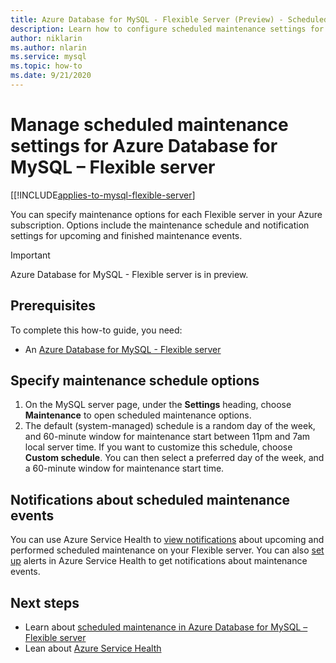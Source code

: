 ```yaml
---
title: Azure Database for MySQL - Flexible Server (Preview) - Scheduled maintenance - Azure portal
description: Learn how to configure scheduled maintenance settings for an Azure Database for MySQL - Flexible server from the Azure portal.
author: niklarin
ms.author: nlarin
ms.service: mysql
ms.topic: how-to
ms.date: 9/21/2020
---
```


# Manage scheduled maintenance settings for Azure Database for MySQL – Flexible server

[[!INCLUDE[applies-to-mysql-flexible-server](../includes/applies-to-mysql-flexible-server.md)]

You can specify maintenance options for each Flexible server in your Azure subscription. Options include the maintenance schedule and notification settings for upcoming and finished maintenance events.

> [!IMPORTANT]
> Azure Database for MySQL - Flexible server is in preview.

## Prerequisites

To complete this how-to guide, you need:

- An [Azure Database for MySQL - Flexible server](quickstart-create-server-portal.md)
 
## Specify maintenance schedule options
 
1. On the MySQL server page, under the **Settings** heading, choose **Maintenance** to open scheduled maintenance options.
2. The default (system-managed) schedule is a random day of the week, and 60-minute window for maintenance start between 11pm and 7am local server time. If you want to customize this schedule, choose **Custom schedule**. You can then select a preferred day of the week, and a 60-minute window for maintenance start time.
 
## Notifications about scheduled maintenance events
 
You can use Azure Service Health to [view notifications](../../service-health/service-notifications.md) about upcoming and performed scheduled maintenance on your Flexible server. You can also [set up](../../service-health/resource-health-alert-monitor-guide.md) alerts in Azure Service Health to get notifications about maintenance events.
 
## Next steps  
 
* Learn about [scheduled maintenance in Azure Database for MySQL – Flexible server](concepts-maintenance.md)
* Lean about [Azure Service Health](../../service-health/overview.md)
